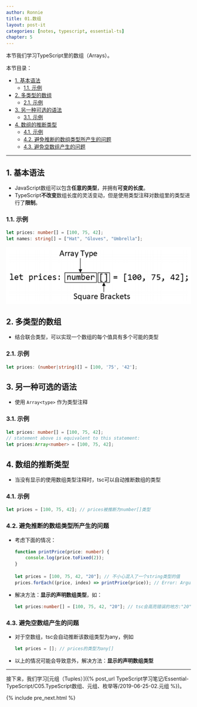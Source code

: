 ```yaml
---
author: Ronnie
title: 01.数组
layout: post-it
categories: [notes, typescript, essential-ts]
chapter: 5
---
```


<!-- # 数组（Arrays） -->
本节我们学习TypeScript里的数组（Arrays）。

本节目录：
<!-- TOC -->

- [1. 基本语法](#1-基本语法)
    - [1.1. 示例](#11-示例)
- [2. 多类型的数组](#2-多类型的数组)
    - [2.1. 示例](#21-示例)
- [3. 另一种可选的语法](#3-另一种可选的语法)
    - [3.1. 示例](#31-示例)
- [4. 数组的推断类型](#4-数组的推断类型)
    - [4.1. 示例](#41-示例)
    - [4.2. 避免推断的数组类型所产生的问题](#42-避免推断的数组类型所产生的问题)
    - [4.3. 避免空数组产生的问题](#43-避免空数组产生的问题)

<!-- /TOC -->

---

## 1. 基本语法
- JavaScript数组可以包含**任意的类型**，并拥有**可变的长度**。
- TypeScript**不改变**数组长度的灵活变动，但是使用类型注释对数组里的类型进行了**限制**。

### 1.1. 示例

```typescript
let prices: number[] = [100, 75, 42];
let names: string[] = ["Hat", "Gloves", "Umbrella"];
```

![arrays](/assets/images/TypeScript学习笔记/Essential-TypeScript/arrays.png)

## 2. 多类型的数组
- 结合联合类型，可以实现一个数组的每个值具有多个可能的类型

### 2.1. 示例

```typescript
let prices: (number|string)[] = [100, '75', '42'];
```

## 3. 另一种可选的语法
- 使用 `Array<type>` 作为类型注释

### 3.1. 示例

```typescript
let prices: number[] = [100, 75, 42];
// statement above is equivalent to this statement:
let prices:Array<number> = [100, 75, 42];
```

## 4. 数组的推断类型
- 当没有显示的使用数组类型注释时，tsc可以自动推断数组的类型

### 4.1. 示例

```typescript
let prices = [100, 75, 42]; // prices被推断为number[]类型
```

### 4.2. 避免推断的数组类型所产生的问题
- 考虑下面的情况：

    ```typescript
    function printPrice(price: number) {
        console.log(price.toFixed(2));
    }

    let prices = [100, 75, 42, "20"]; // 不小心混入了一个string类型的值
    prices.forEach((price, index) => printPrice(price)); // Error: Argument of type 'string | number' is not assignable to parameter of type 'number'.Type 'string' is not assignable to type 'number'.ts(2345)
    ```

- 解决方法：**显示的声明数组类型**，如：

    ```typescript
    let prices:number[] = [100, 75, 42, "20"]; // tsc会高亮错误的地方:"20"
    ```

### 4.3. 避免空数组产生的问题
- 对于空数组，tsc会自动推断该数组类型为any，例如

    ```typescript
    let prices = []; // prices的类型为any[]
    ```

- 以上的情况可能会导致意外，解决方法：**显示的声明数组类型**

---

接下来，我们学习[元组（Tuples）]({% post_url TypeScript学习笔记/Essential-TypeScript/C05.TypeScript数组、元组、枚举等/2019-06-25-02.元组 %})。

{% include pre_next.html %}
